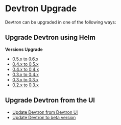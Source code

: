 # Devtron Upgrade

Devtron can be upgraded in one of the following ways:

## Upgrade Devtron using Helm

**Versions Upgrade**

- [0.5.x to 0.6.x](devtron-upgrade-0.5.x-0.6.x.md)
- [0.4.x to 0.5.x](devtron-upgrade-0.4.x-0.5.x.md)
- [0.4.x to 0.4.x](devtron-upgrade-0.4.x-0.4.x.md)
- [0.3.x to 0.4.x](devtron-upgrade-0.3.x-0.4.x.md)
- [0.3.x to 0.3.x](devtron-upgrade-0.3.x-0.3.x.md)
- [0.2.x to 0.3.x](devtron-upgrade-0.2.x-0.3.x.md)

## Upgrade Devtron from the UI

- [Update Devtron from Devtron UI](upgrade-devtron-ui.md)
- [Update Devtron to beta version](devtron-upgrade-to-beta.md)
